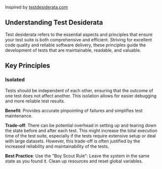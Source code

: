 Inspired by [testdesiderata.com](https://testdesiderata.com)

## Understanding Test Desiderata
Test desiderata refers to the essential aspects and principles that ensure your test suite is both comprehensive and efficient.
Striving for excellent code quality and reliable software delivery, these principles guide the development of tests that are maintainable, readable, and valuable.

## Key Principles
### Isolated
Tests should be independent of each other, ensuring that the outcome of one test does not affect another.
This isolation allows for easier debugging and more reliable test results.

**Benefit**: Provides accurate pinpointing of failures and simplifies test maintenance.

**Trade-off**: There can be potential overhead in setting up and tearing down the state before and after each test. This might increase the total execution time of the test suite, especially if the tests require extensive setup or deal with large datasets.
However, this trade-off is often justified by the increased reliability and maintainability of the tests.

**Best Practice**: Use the "Boy Scout Rule": Leave the system in the same state as you found it. Clean up resources and reset global variables.